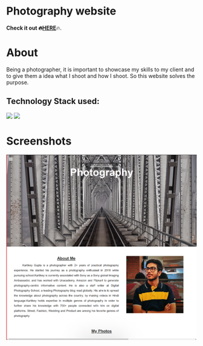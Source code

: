 # Photography website

<b>Check it out :fire:<a href=https://kartikey2991.github.io/photographywebsite/>HERE</a></b>:fire:.


# About

Being a photographer, it is important to showcase my skills to my client and to give them a idea what I shoot and how I shoot. So this website solves the purpose.

## Technology Stack used:

<img src="https://img.shields.io/badge/html5%20-%23E34F26.svg?&style=for-the-badge&logo=html5&logoColor=white"/> <img src="https://img.shields.io/badge/css3%20-%231572B6.svg?&style=for-the-badge&logo=css3&logoColor=white"/>

# Screenshots

<img src="https://github.com/kartikey2991/photographywebsite/blob/main/Screenshot%20(153).png"
     alt="Markdown Monster icon"
     style="float: left; margin-right: 10px;" />
     
<img src="https://github.com/kartikey2991/photographywebsite/blob/main/Screenshot%20(154).png"
     alt="Markdown Monster icon"
     style="float: left; margin-right: 10px;" />
